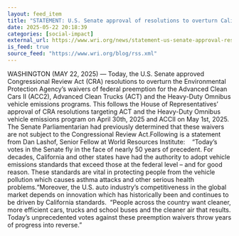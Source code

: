 ```yaml
---
layout: feed_item
title: "STATEMENT: U.S. Senate approval of resolutions to overturn California’s Clean Air Act preemption waivers throws progress into reverse"
date: 2025-05-22 20:18:39
categories: [social-impact]
external_url: https://www.wri.org/news/statement-us-senate-approval-resolutions-overturn-californias-clean-air-act-preemption-0
is_feed: true
source_feed: "https://www.wri.org/blog/rss.xml"
---
```


WASHINGTON (MAY 22, 2025) — Today, the U.S. Senate approved Congressional Review Act (CRA) resolutions to overturn the Environmental Protection Agency’s waivers of federal preemption for the Advanced Clean Cars II (ACC2), Advanced Clean Trucks (ACT) and the Heavy-Duty Omnibus vehicle emissions programs. This follows the House of Representatives’ approval of CRA resolutions targeting ACT and the Heavy-Duty Omnibus vehicle emissions program on April 30th, 2025 and ACCII on May 1st, 2025. The Senate Parliamentarian had previously determined that these waivers are not subject to the Congressional Review Act.Following is a statement from Dan Lashof, Senior Fellow at World Resources Institute: &nbsp; &nbsp;“Today’s votes in the Senate fly in the face of nearly 50 years of precedent. For decades, California and other states have had the authority to adopt vehicle emissions standards that exceed those at the federal level – and for good reason. These standards are vital in protecting people from the vehicle pollution which causes asthma attacks and other serious health problems.“Moreover, the U.S. auto industry’s competitiveness in the global market depends on innovation which has historically been and continues to be driven by California standards. &nbsp;“People across the country want cleaner, more efficient cars, trucks and school buses and the cleaner air that results. Today’s unprecedented votes against these preemption waivers throw years of progress into reverse.”&nbsp;

